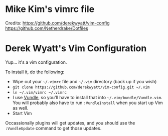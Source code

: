 # Mike Kim's vimrc file

Credits:
https://github.com/derekwyatt/vim-config
https://github.com/Netherdrake/Dotfiles

# Derek Wyatt's Vim Configuration

Yup... it's a vim configuration.

To install it, do the following:

* Wipe out your `~/.vimrc` file and `~/.vim` directory (back up if you wish)
* `git clone https://github.com/derekwyatt/vim-config.git ~/.vim`
* `ln ~/.vim/vimrc ~/.vimrc`
* I use [Vundle](https://github.com/gmarik/Vundle.vim), so you'll have to install that into `~/.vim/bundle/Vundle.vim`.  You will probably also have to run `:VundleInstall` when you start up Vim as well.
* Start Vim

Occassionally plugins will get updates, and you should use the `:VundleUpdate` command to get those updates.
